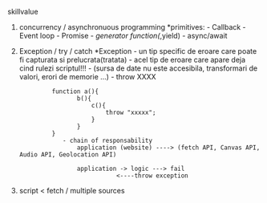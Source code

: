 skillvalue

1. concurrency / asynchronuous programming
  *primitives: - Callback
               - Event loop
               - Promise
                   - *generator function(*,yield)
               - async/await
 2. Exception / try / catch
        *Exception - un tip specific de eroare care poate fi capturata si prelucrata(tratata)
                   - acel tip de eroare care apare deja cind rulezi scriptul!!!
                   - (sursa de date nu este accesibila, transformari de valori, erori de memorie ...)
                   - throw XXXX

                 function a(){
                        b(){
                            c(){
                                throw "xxxxx";
                            }
                        }
                 }
                    - chain of responsability
                        application (website) ----> (fetch API, Canvas API, Audio API, Geolocation API)

                        application -> logic ---> fail
                                   <----throw exception


 3. script < fetch / multiple sources


